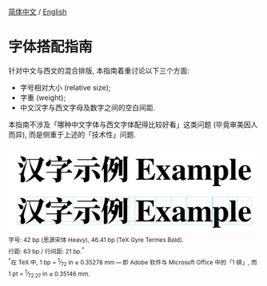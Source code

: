 [简体中文](https://github.com/RuixiZhang42/font-pairing-guide)
/
[English](README-EN.md)

# 字体搭配指南

针对中文与西文的混合排版, 本指南着重讨论以下三个方面:

- 字号相对大小 (relative size);
- 字重 (weight);
- 中文汉字与西文字母及数字之间的空白间距.

本指南不涉及「哪种中文字体与西文字体配得比较好看」这类问题
(毕竟审美因人而异), 而是侧重于上述的「技术性」问题.

![Example](Example.png)<br>
<sup>字号:
42&nbsp;bp (思源宋体&nbsp;Heavy),
46.41&nbsp;bp (TeX Gyre Termes&nbsp;Bold).<br>
行距:
63&nbsp;bp
/
行间距:
21&nbsp;bp.<sup>&ast;</sup><br>
<sup>&ast;</sup>在 TeX 中,
1&nbsp;bp = <sup>1</sup>&frasl;<sub>72</sub>&nbsp;in
≈ 0.35278&nbsp;mm&#8239;—&thinsp;即 Adobe 软件与
Microsoft Office 中的「1&nbsp;磅」, 而
1&nbsp;pt = <sup>1</sup>&frasl;<sub>72.27</sub>&nbsp;in
≈ 0.35146&nbsp;mm.</sup>